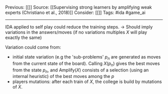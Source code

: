 Previous: [[]]
Source: [[Supervising strong learners by amplifying weak experts (Christiano et al., 2018)]]
Consider: [[]]
Tags: #ida #game_ai
______________

IDA applied to self play could reduce the training steps. 
-> Should imply variations in the answers/moves (if no variations multiples $X$ will play exactly the same)

Variation could come from:
- initial state variation (e.g the 'sub-problems' $p_n$ are generated as moves from the current state of the board). Calling $X(p_n)$ gives the best moves from the state $p_n$, and $\text{Amplify}(X)$ consists of a selection (using an internal heuristic) of the best moves among the $p$ 
- players mutations: after each train of $X$, the college is build by mutations of $X$. 